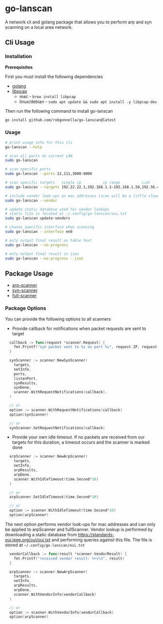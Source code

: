 # go-lanscan

A network cli and golang package that allows you to perform arp and syn
scanning on a local area network.

## Cli Usage

### Installation

**Prerequisites**

First you must install the following dependencies

- [golang]
- [libpcap]
  - mac - `brew install libpcap`
  - linux/debian - `sudo apt update && sudo apt install -y libpcap-dev`

Then run the following command to install go-lanscan

```bash
go install github.com/robgonnella/go-lanscan@latest
```

### Usage

```bash
# print usage info for this cli
go-lanscan --help

# scan all ports on current LAN
sudo go-lanscan

# scan specific ports
sudo go-lanscan --ports 22,111,3000-9000

# scan specific targets   single ip          ip range          cidr
sudo go-lanscan --targets 192.22.22.1,192.168.1.1-192.168.1.50,192.56.42.1/24

# include vendor look-ups on mac addresses (scan will be a little slower)
sudo go-lanscan --vendor

# update static database used for vendor lookups
# static file is located at ~/.config/go-lanscan/oui.txt
sudo go-lanscan update-vendors

# choose specific interface when scanning
sudo go-lanscan --interface en0

# only output final result as table text
sudo go-lanscan --no-progress

# only output final result in json
sudo go-lanscan --no-progress --json
```

## Package Usage

- [arp-scanner](./examples/arpscan.go)
- [syn-scanner](./examples/synscan.go)
- [full-scanner](./examples/fullscan.go)

### Package Options

You can provide the following options to all scanners

- Provide callback for notifications when packet requests are sent to target

```go
  callback := func(request *scanner.Request) {
    fmt.Printf("syn packet sent to %s on port %s", request.IP, request.Port)
  }

  synScanner := scanner.NewSynScanner(
    targets,
    netInfo,
    ports,
    listenPort,
    synResults,
    synDone,
    scanner.WithRequestNotifications(callback),
  )

  // or
  option := scanner.WithRequestNotifications(callback)
  option(synScanner)

  // or
  synScanner.SetRequestNotifications(callback)
```

- Provide your own idle timeout. If no packets are received from our targets
  for this duration, a timeout occurs and the scanner is marked done

```go
  arpScanner := scanner.NewArpScanner(
    targets,
    netInfo,
    arpResults,
    arpDone,
    scanner.WithIdleTimeout(time.Second*10)
  )

  // or
  arpScanner.SetIdleTimeout(time.Second*10)

  // or
  option := scanner.WithIdleTimeout(time.Second*10)
  option(arpScanner)
```

The next option performs vendor look-ups for mac addresses and can only be
applied to arpScanner and fullScanner. Vendor lookup is performed by downloading
a static database from https://standards-oui.ieee.org/oui/oui.txt and performing
queries against this file. The file is stored at `~/.config/go-lanscan/oui.txt`

```go
  vendorCallback := func(result *scanner.VendorResult) {
    fmt.Printf("received vendor result: %+v\n", result)
  }

  arpScanner := scanner.NewArpScanner(
    targets,
    netInfo,
    arpResults,
    arpDone,
    scanner.WithVendorInfo(vendorCallback)
  )

  // or
  option := scanner.WithVendorInfo(vendorCallback)
  option(arpScanner)
```

[golang]:  https://go.dev/doc/install
[libpcap]: https://github.com/the-tcpdump-group/libpcap
